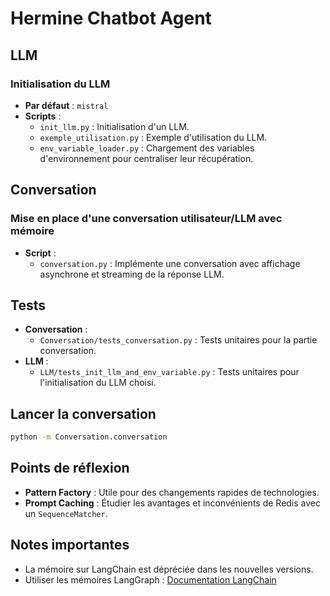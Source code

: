 
# Hermine Chatbot Agent

## LLM
### Initialisation du LLM
- **Par défaut** : `mistral`
- **Scripts** :
    - `init_llm.py` : Initialisation d'un LLM.
    - `exemple_utilisation.py` : Exemple d'utilisation du LLM.
    - `env_variable_loader.py` : Chargement des variables d'environnement pour centraliser leur récupération.

## Conversation
### Mise en place d'une conversation utilisateur/LLM avec mémoire
- **Script** :
    - `conversation.py` : Implémente une conversation avec affichage asynchrone et streaming de la réponse LLM.

## Tests
- **Conversation** :
    - `Conversation/tests_conversation.py` : Tests unitaires pour la partie conversation.
- **LLM** :
    - `LLM/tests_init_llm_and_env_variable.py` : Tests unitaires pour l'initialisation du LLM choisi.

## Lancer la conversation
```bash
python -m Conversation.conversation
```

## Points de réflexion
- **Pattern Factory** : Utile pour des changements rapides de technologies.
- **Prompt Caching** : Étudier les avantages et inconvénients de Redis avec un `SequenceMatcher`.

## Notes importantes
- La mémoire sur LangChain est dépréciée dans les nouvelles versions.
- Utiliser les mémoires LangGraph : [Documentation LangChain](https://python.langchain.com/docs/versions/migrating_memory/)
